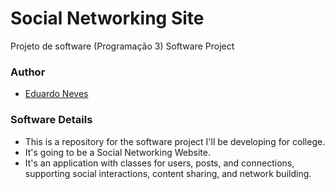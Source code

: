# Social Networking Site
Projeto de software (Programação 3)
Software Project 

### Author
- [Eduardo Neves](https://github.com/snowedz)

### Software Details

- This is a repository for the software project I'll be developing for college.
- It's going to be a Social Networking Website.
- It's an application with classes for users, posts, and connections, supporting
social interactions, content sharing, and network building.
